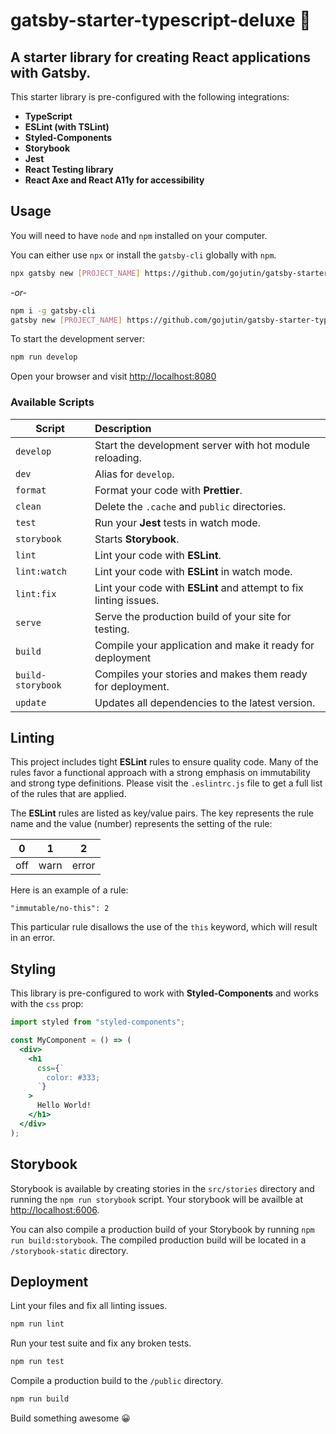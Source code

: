 # gatsby-starter-typescript-deluxe 🌟

## A starter library for creating React applications with Gatsby.

This starter library is pre-configured with the following integrations:

- **TypeScript**
- **ESLint (with TSLint)**
- **Styled-Components**
- **Storybook**
- **Jest**
- **React Testing library**
- **React Axe and React A11y for accessibility**

## Usage

You will need to have `node` and `npm` installed on your computer.

You can either use `npx` or install the `gatsby-cli` globally with `npm`.

```sh
npx gatsby new [PROJECT_NAME] https://github.com/gojutin/gatsby-starter-typescript-deluxe
```

_-or-_

```sh
npm i -g gatsby-cli
gatsby new [PROJECT_NAME] https://github.com/gojutin/gatsby-starter-typescript-deluxe
```

To start the development server:

```sh
npm run develop
```

Open your browser and visit [http://localhost:8080](http://localhost:8080)

### Available Scripts

| Script            | Description                                                       |
| ----------------- | :---------------------------------------------------------------- |
| `develop`         | Start the development server with hot module reloading.           |
| `dev`             | Alias for `develop`.                                              |
| `format`          | Format your code with **Prettier**.                               |
| `clean`           | Delete the `.cache` and `public` directories.                     |
| `test`            | Run your **Jest** tests in watch mode.                            |
| `storybook`       | Starts **Storybook**.                                             |
| `lint`            | Lint your code with **ESLint**.                                   |
| `lint:watch`      | Lint your code with **ESLint** in watch mode.                     |
| `lint:fix`        | Lint your code with **ESLint** and attempt to fix linting issues. |
| `serve`           | Serve the production build of your site for testing.              |
| `build`           | Compile your application and make it ready for deployment         |
| `build-storybook` | Compiles your stories and makes them ready for deployment.        |
| `update`          | Updates all dependencies to the latest version.                   |

## Linting

This project includes tight **ESLint** rules to ensure quality code. Many of the rules favor a functional approach with a strong emphasis on immutability and strong type definitions. Please visit the `.eslintrc.js` file to get a full list of the rules that are applied.

The **ESLint** rules are listed as key/value pairs. The key represents the rule name and the value (number) represents the setting of the rule:

| 0   |  1   |   2   |
| --- | :--: | :---: |
| off | warn | error |

Here is an example of a rule:

```
"immutable/no-this": 2
```

This particular rule disallows the use of the `this` keyword, which will result in an error.

## Styling

This library is pre-configured to work with **Styled-Components** and works with the `css` prop:

```jsx
import styled from "styled-components";

const MyComponent = () => (
  <div>
    <h1
      css={`
        color: #333;
      `}
    >
      Hello World!
    </h1>
  </div>
);
```

## Storybook

Storybook is available by creating stories in the `src/stories` directory and running the `npm run storybook` script. Your storybook will be availble at [http://localhost:6006](http://localhost:6006).

You can also compile a production build of your Storybook by running `npm run build:storybook`. The compiled production build will be located in a `/storybook-static` directory.

## Deployment

Lint your files and fix all linting issues.

```sh
npm run lint
```

Run your test suite and fix any broken tests.

```sh
npm run test
```

Compile a production build to the `/public` directory.

```sh
npm run build
```

Build something awesome 😀

